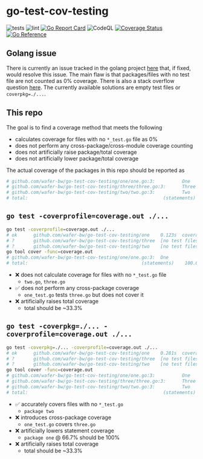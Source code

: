 # go-test-cov-testing
![tests](https://github.com/wafer-bw/go-test-cov-testing/workflows/tests/badge.svg)
![lint](https://github.com/wafer-bw/go-test-cov-testing/workflows/lint/badge.svg)
[![Go Report Card](https://goreportcard.com/badge/github.com/wafer-bw/go-test-cov-testing)](https://goreportcard.com/report/github.com/wafer-bw/go-test-cov-testing)
![CodeQL](https://github.com/wafer-bw/go-test-cov-testing/workflows/CodeQL/badge.svg)
[![Coverage Status](https://coveralls.io/repos/github/wafer-bw/go-test-cov-testing/badge.svg)](https://coveralls.io/github/wafer-bw/go-test-cov-testing)
[![Go Reference](https://pkg.go.dev/badge/github.com/wafer-bw/go-test-cov-testing.svg)](https://pkg.go.dev/github.com/wafer-bw/go-test-cov-testing)

## Golang issue
There is currently an issue tracked in the golang project [here](https://github.com/golang/go/issues/24570) that, if fixed, would resolve this issue.
The main flaw is that packages/files with no test file are not counted as 0% coverage. There is also a stack overflow question [here](https://stackoverflow.com/questions/59903169/go-wrong-coverage-when-there-is-no-tests-for-a-package). The currently available solutions are empty test files or `coverpkg=./...`.

## This repo
The goal is to find a coverage method that meets the following
- calculates coverage for files with no `*_test.go` file as 0%
- does not perform any cross-package/cross-module coverage counting
- does not artificially raise package/total coverage
- does not artificially lower package/total coverage

The actual coverage of the packages in this repo should be reported as
```sh
# github.com/wafer-bw/go-test-cov-testing/one/one.go:3:          One             100.0%
# github.com/wafer-bw/go-test-cov-testing/three/three.go:3:      Three           0.0%
# github.com/wafer-bw/go-test-cov-testing/two/two.go:3:          Two             0.0%
# total:                                                  (statements)    33.3%
```

## `go test -coverprofile=coverage.out ./...`
```sh
go test -coverprofile=coverage.out ./...
# ok      github.com/wafer-bw/go-test-cov-testing/one    0.123s  coverage: 100.0% of statements
# ?       github.com/wafer-bw/go-test-cov-testing/three  [no test files]
# ?       github.com/wafer-bw/go-test-cov-testing/two    [no test files]
go tool cover -func=coverage.out
# github.com/wafer-bw/go-test-cov-testing/one/one.go:3:  One             100.0%
# total:                                          (statements)    100.0%
```

- :x: does not calculate coverage for files with no `*_test.go` file
    - `two.go`, `three.go`
- :white_check_mark: does not perform any cross-package coverage
    - `one_test.go` tests `three.go` but does not cover it
- :x: artificially raises total coverage
    - total should be ~33.3%

## `go test -coverpkg=./... -coverprofile=coverage.out ./...`
```sh
go test -coverpkg=./... -coverprofile=coverage.out ./...
# ok      github.com/wafer-bw/go-test-cov-testing/one    0.281s  coverage: 66.7% of statements in ./...
# ?       github.com/wafer-bw/go-test-cov-testing/three  [no test files]
# ?       github.com/wafer-bw/go-test-cov-testing/two    [no test files]
go tool cover -func=coverage.out
# github.com/wafer-bw/go-test-cov-testing/one/one.go:3:          One             100.0%
# github.com/wafer-bw/go-test-cov-testing/three/three.go:3:      Three           100.0%
# github.com/wafer-bw/go-test-cov-testing/two/two.go:3:          Two             0.0%
# total:                                                  (statements)    66.7%
```

- :white_check_mark: accurately covers files with no `*_test.go`
    - `package two`
- :x: introduces cross-package coverage
    - `one_test.go` covers `three.go`
- :x: artificially lowers statement coverage
    - `package one` @ 66.7% should be 100%
- :x: artificially raises total coverage
    - total should be ~33.3%